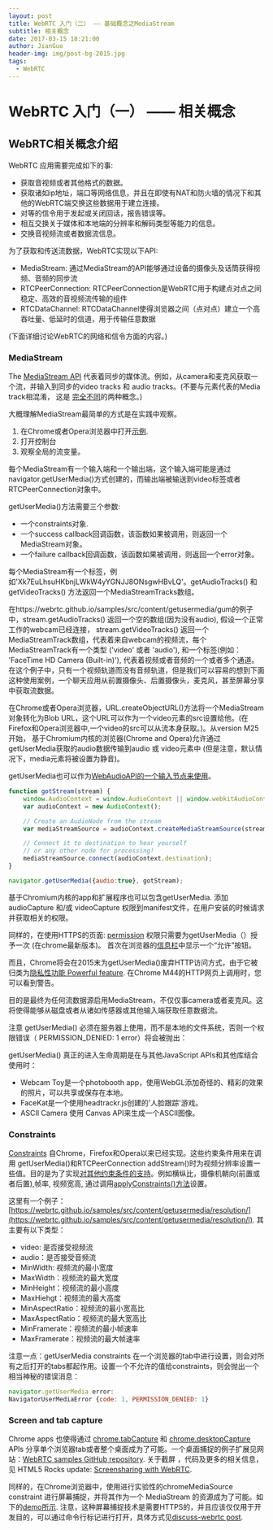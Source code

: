 ```yaml
---
layout: post
title: WebRTC 入门（二） —— 基础概念之MediaStream
subtitle: 相关概念
date: 2017-03-15 18:21:00
author: JianGuo
header-img: img/post-bg-2015.jpg
tags:
  - WebRTC
---
```


# WebRTC 入门（一） —— 相关概念

## WebRTC相关概念介绍

WebRTC 应用需要完成如下的事:

- 获取音视频或者其他格式的数据。
- 获取诸如ip地址，端口等网络信息，并且在即使有NAT和防火墙的情况下和其他的WebRTC端交换这些数据用于建立连接。
- 对等的信令用于发起或关闭回话，报告错误等。
- 相互交换关于媒体和本地端的分辨率和解码类型等能力的信息。
- 交换音视频流或者数据流信息。

为了获取和传送流数据，WebRTC实现以下API:

- MediaStream: 通过MediaStream的API能够通过设备的摄像头及话筒获得视频、音频的同步流
- RTCPeerConnection: RTCPeerConnection是WebRTC用于构建点对点之间稳定、高效的音视频流传输的组件
- RTCDataChannel: RTCDataChannel使得浏览器之间（点对点）建立一个高吞吐量、低延时的信道，用于传输任意数据

(下面详细讨论WebRTC的网络和信令方面的内容。)

### MediaStream

The [MediaStream API](http://dev.w3.org/2011/webrtc/editor/getusermedia.html) 代表着同步的媒体流。例如，从camera和麦克风获取一个流，并输入到同步的video tracks 和 audio tracks。(不要与<track>元素代表的Media track相混淆， 这是 [完全不同](http://www.html5rocks.com/en/tutorials/track/basics/)的两种概念。)

大概理解MediaStream最简单的方式是在实践中观察。
1. 在Chrome或者Opera浏览器中打开[示例](https://webrtc.github.io/samples/src/content/getusermedia/gum).
2. 打开控制台
3. 观察全局的流变量。

每个MediaStream有一个输入端和一个输出端，这个输入端可能是通过navigator.getUserMedia()方式创建的，而输出端被输送到video标签或者RTCPeerConnection对象中。

getUserMedia()方法需要三个参数:
- 一个constraints对象.
- 一个success callback回调函数，该函数如果被调用，则返回一个MediaStream对象。
- 一个failure callback回调函数，该函数如果被调用，则返回一个error对象。

每个MediaStream有一个标签，例如'Xk7EuLhsuHKbnjLWkW4yYGNJJ8ONsgwHBvLQ'。getAudioTracks() 和 getVideoTracks() 方法返回一个MediaStreamTracks数组。

在https://webrtc.github.io/samples/src/content/getusermedia/gum的例子中，stream.getAudioTracks() 返回一个空的数组(因为没有audio), 假设一个正常工作的webcam已经连接， stream.getVideoTracks() 返回一个MediaStreamTrack数组，代表着来自webcam的视频流，每个MediaStreamTrack有一个类型 ('video' 或者 'audio'), 和一个标签(例如： 'FaceTime HD Camera (Built-in)'), 代表着视频或者音频的一个或者多个通道。在这个例子中，只有一个视频轨道而没有音频轨道，但是我们可以容易的想到下面这种使用案例，一个聊天应用从前置摄像头、后置摄像头，麦克风，甚至屏幕分享中获取流数据。

在Chrome或者Opera浏览器，URL.createObjectURL()方法将一个MediaStream对象转化为Blob URL，这个URL可以作为一个video元素的src设置给他。(在Firefox和Opera浏览器中,一个video的src可以从流本身获取。)。从version M25开始， 基于Chromium内核的浏览器(Chrome and Opera)允许通过getUserMedia获取的audio数据传输到audio 或 video元素中 (但是注意，默认情况下，media元素将被设置为静音)。

getUserMedia也可以作为[WebAudioAPI的一个输入节点来使用](http://updates.html5rocks.com/2012/09/Live-Web-Audio-Input-Enabled)。

```javascript
function gotStream(stream) {
    window.AudioContext = window.AudioContext || window.webkitAudioContext;
    var audioContext = new AudioContext();

    // Create an AudioNode from the stream
    var mediaStreamSource = audioContext.createMediaStreamSource(stream);

    // Connect it to destination to hear yourself
    // or any other node for processing!
    mediaStreamSource.connect(audioContext.destination);
}

navigator.getUserMedia({audio:true}, gotStream);
```
基于Chromium内核的app和扩展程序也可以包含getUserMedia. 添加audioCapture 和/或 videoCapture 权限到manifest文件，在用户安装的时候请求并获取相关的权限。

同样的，在使用HTTPS的页面: [permission](https://developer.chrome.com/extensions/manifest.html#permissions) 权限只需要为getUserMedia（）授予一次 (在chrome最新版本)。 首次在浏览器的[信息栏](http://dev.chromium.org/user-experience/infobars)中显示一个“允许”按钮。

而且，Chrome将会在2015末为getUserMedia()废弃HTTP访问方式，由于它被归类为[隐私性功能 Powerful feature](https://sites.google.com/a/chromium.org/dev/Home/chromium-security/deprecating-powerful-features-on-insecure-origins). 在Chrome M44的HTTP网页上调用时，您可以看到警告。

目的是最终为任何流数据源启用MediaStream，不仅仅事camera或者麦克风。这将使得能够从磁盘或者从诸如传感器或其他输入端获取任意数据流。

注意 getUserMedia() 必须在服务器上使用，而不是本地的文件系统，否则一个权限错误（ PERMISSION_DENIED: 1 error）将会被抛出：

getUserMedia() 真正的进入生命周期是在与其他JavaScript APIs和其他库结合使用时：
- Webcam Toy是一个photobooth app，使用WebGL添加奇怪的、精彩的效果的照片，可以共享或保存在本地。
- FaceKat是一个使用headtrackr.js创建的'人脸跟踪'游戏。
- ASCII Camera 使用 Canvas API来生成一个ASCII图像。

### Constraints
[Constraints](http://tools.ietf.org/html/draft-alvestrand-constraints-resolution-00#page-4) 自Chrome，Firefox和Opera以来已经实现。这些约束条件用来在调用 getUserMedia()和RTCPeerConnection addStream()时为视频分辨率设置一些值。目的是为了实现[对其他约束条件的支持](http://dev.w3.org/2011/webrtc/editor/getusermedia.html#the-model-sources-sinks-constraints-and-states)。例如横纵比，摄像机朝向(前置或者后置),帧率, 视频宽高, 通过调用[applyConstraints()方法](http://dev.w3.org/2011/webrtc/editor/getusermedia.html#methods-1)设置。

这里有一个例子： [https://webrtc.github.io/samples/src/content/getusermedia/resolution/](https://webrtc.github.io/samples/src/content/getusermedia/resolution/l).
其主要有以下类型：
- video: 是否接受视频流
- audio：是否接受音频流
- MinWidth: 视频流的最小宽度
- MaxWidth：视频流的最大宽度
- MinHeight：视频流的最小高度
- MaxHiehgt：视频流的最大高度
- MinAspectRatio：视频流的最小宽高比
- MaxAspectRatio：视频流的最大宽高比
- MinFramerate：视频流的最小帧速率
- MaxFramerate：视频流的最大帧速率

注意一点：getUserMedia constraints 在一个浏览器的tab中进行设置，则会对所有之后打开的tabs都起作用。设置一个不允许的值给constraints，则会抛出一个相当神秘的错误消息：

```javascript
navigator.getUserMedia error:
NavigatorUserMediaError {code: 1, PERMISSION_DENIED: 1}
```

### Screen and tab capture
Chrome apps 也使得通过 [chrome.tabCapture](http://developer.chrome.com/dev/extensions/tabCapture) 和 [chrome.desktopCapture](https://developer.chrome.com/extensions/desktopCapture) APIs 分享单个浏览器tab或者整个桌面成为了可能。一个桌面捕捉的例子扩展见网站：[WebRTC samples GitHub repository](https://github.com/webrtc/samples/tree/master/src/content/getusermedia/desktopcapture). 关于截屏 ，代码及更多的相关信息，见 HTML5 Rocks update: [Screensharing with WebRTC](http://updates.html5rocks.com/2012/12/Screensharing-with-WebRTC).

同样的，在Chrome浏览器中，使用进行实验性的chromeMediaSource constraint 进行屏幕捕捉，并将其作为一个 MediaStream 的资源成为了可能。如下的[demo所示](https://html5-demos.appspot.com/static/getusermedia/screenshare.html). 注意，这种屏幕捕捉技术是需要HTTPS的，并且应该仅仅用于开发目的，可以通过命令行标记进行打开，具体方式见[discuss-webrtc post](https://groups.google.com/forum/#!msg/discuss-webrtc/TPQVKZnsF5g/Hlpy8kqaLnEJ).

